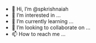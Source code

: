 - 👋 Hi, I’m @spkrishnaiah
- 👀 I’m interested in ...
- 🌱 I’m currently learning ...
- 💞️ I’m looking to collaborate on ...
- 📫 How to reach me ...

<!---
spkrishnaiah/spkrishnaiah is a ✨ special ✨ repository because its `README.md` (this file) appears on your GitHub profile.
You can click the Preview link to take a look at your changes.
--->

